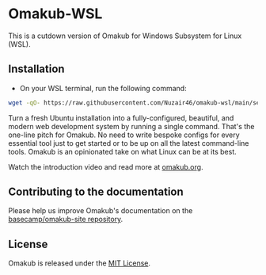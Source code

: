 # Omakub-WSL

This is a cutdown version of Omakub for Windows Subsystem for Linux (WSL).

## Installation
- On your WSL terminal, run the following command:
```bash
wget -qO- https://raw.githubusercontent.com/Nuzair46/omakub-wsl/main/setup | bash
```

Turn a fresh Ubuntu installation into a fully-configured, beautiful, and modern web development system by running a single command. That's the one-line pitch for Omakub. No need to write bespoke configs for every essential tool just to get started or to be up on all the latest command-line tools. Omakub is an opinionated take on what Linux can be at its best.

Watch the introduction video and read more at [omakub.org](https://omakub.org).

## Contributing to the documentation

Please help us improve Omakub's documentation on the [basecamp/omakub-site repository](https://github.com/basecamp/omakub-site).

## License

Omakub is released under the [MIT License](https://opensource.org/licenses/MIT).
